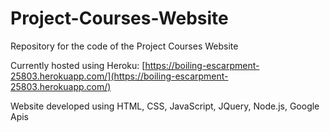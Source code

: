 # Project-Courses-Website
Repository for the code of the Project Courses Website

Currently hosted using Heroku: [https://boiling-escarpment-25803.herokuapp.com/](https://boiling-escarpment-25803.herokuapp.com/)

Website developed using HTML, CSS, JavaScript, JQuery, Node.js, Google Apis